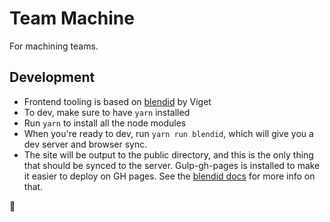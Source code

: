 # Team Machine

For machining teams.

## Development

* Frontend tooling is based on [blendid](https://github.com/vigetlabs/blendid) by Viget
* To dev, make sure to have `yarn` installed
* Run `yarn` to install all the node modules
* When you're ready to dev, run `yarn run blendid`, which will give you a dev server and browser sync.
* The site will be output to the public directory, and this is the only thing that should be synced to the server. Gulp-gh-pages is installed to make it easier to deploy on GH pages. See the [blendid docs](https://github.com/vigetlabs/blendid) for more info on that.

:poop:
